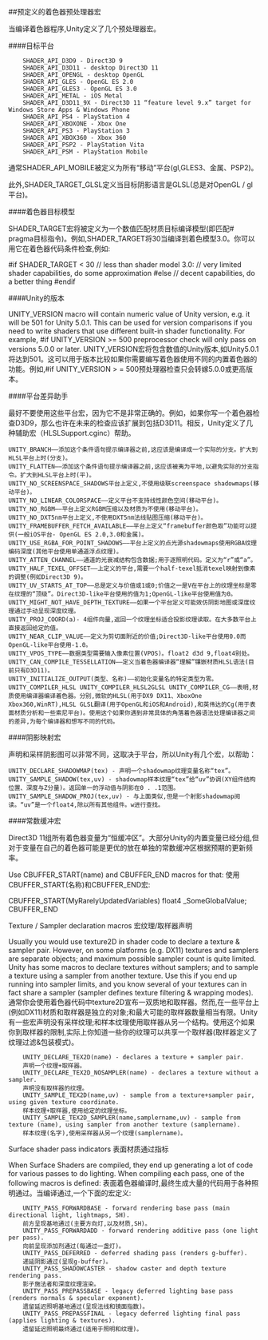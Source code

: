 ##预定义的着色器预处理器宏

当编译着色器程序,Unity定义了几个预处理器宏。

####目标平台

		SHADER_API_D3D9 - Direct3D 9
		SHADER_API_D3D11 - desktop Direct3D 11
		SHADER_API_OPENGL - desktop OpenGL
		SHADER_API_GLES - OpenGL ES 2.0
		SHADER_API_GLES3 - OpenGL ES 3.0
		SHADER_API_METAL - iOS Metal
		SHADER_API_D3D11_9X - Direct3D 11 “feature level 9.x” target for Windows Store Apps & Windows Phone
		SHADER_API_PS4 - PlayStation 4
		SHADER_API_XBOXONE - Xbox One
		SHADER_API_PS3 - PlayStation 3
		SHADER_API_XBOX360 - Xbox 360
		SHADER_API_PSP2 - PlayStation Vita
		SHADER_API_PSM - PlayStation Mobile


通常SHADER_API_MOBILE被定义为所有“移动”平台(gl,GLES3、金属、PSP2)。

此外,SHADER_TARGET_GLSL定义当目标阴影语言是GLSL(总是对OpenGL / gl平台)。

####着色器目标模型

SHADER_TARGET宏将被定义为一个数值匹配材质目标编译模型(即匹配# pragma目标指令)。例如,SHADER_TARGET将30当编译到着色模型3.0。你可以用它在着色器代码条件检查,例如:

#if SHADER_TARGET < 30
    // less than shader model 3.0:
    // very limited shader capabilities, do some approximation
#else
    // decent capabilities, do a better thing
#endif


####Unity的版本

UNITY_VERSION macro will contain numeric value of Unity version, e.g. it will be 501 for Unity 5.0.1. This can be used for version comparisons if you need to write shaders that use different built-in shader functionality. For example, #if UNITY_VERSION >= 500 preprocessor check will only pass on versions 5.0.0 or later.
UNITY_VERSION宏将包含数值的Unity版本,如Unity5.0.1将达到501。这可以用于版本比较如果你需要编写着色器使用不同的内置着色器的功能。例如,#if UNITY_VERSION > = 500预处理器检查只会转嫁5.0.0或更高版本。

####平台差异助手

最好不要使用这些平台宏，因为它不是非常正确的。例如，如果你写一个着色器检查D3D9，那么也许在未来的检查应该扩展到包括D3D11。相反，Unity定义了几种辅助宏（HLSLSupport.cginc）帮助。

    UNITY_BRANCH——添加这个条件语句提示编译器之前,这应该是编译成一个实际的分支。扩大到HLSL平台上时(分支)。
    UNITY_FLATTEN——添加这个条件语句提示编译器之前,这应该被夷为平地,以避免实际的分支指令。扩大到HLSL平台上时(平)。
    UNITY_NO_SCREENSPACE_SHADOWS平台上定义,不使用级联screenspace shadowmaps(移动平台)。
    UNITY_NO_LINEAR_COLORSPACE——定义平台不支持线性颜色空间(移动平台)。
    UNITY_NO_RGBM——平台上定义RGBM压缩以及材质为不使用(移动平台)。
    UNITY_NO_DXT5nm平台上定义,不使用DXT5nm法线贴图压缩(移动平台)。
    UNITY_FRAMEBUFFER_FETCH_AVAILABLE——平台上定义“framebuffer颜色取”功能可以提供(一般iOS平台- OpenGL ES 2.0,3.0和金属)。
    UNITY_USE_RGBA_FOR_POINT_SHADOWS——平台上定义的点光源shadowmaps使用RGBA纹理编码深度(其他平台使用单通道浮点纹理)。
    UNITY_ATTEN_CHANNEL——通道的光衰减结构包含数据;用于逐照明代码。定义为“r”或“a”。
    UNITY_HALF_TEXEL_OFFSET——上定义的平台,需要一个half-texel抵消texel映射到像素的调整(例如Direct3D 9)。
    UNITY_UV_STARTS_AT_TOP——总是定义与价值或1或0;价值之一是V在平台上的纹理坐标是零在纹理的“顶级”。Direct3D-like平台使用的值为1;OpenGL-like平台使用值为0。
    UNITY_MIGHT_NOT_HAVE_DEPTH_TEXTURE——如果一个平台定义可能效仿阴影地图或深度纹理通过手动呈现深度纹理。
    UNITY_PROJ_COORD(a)- 4组件向量,返回一个纹理坐标适合投影纹理读取。在大多数平台上直接返回给定的值。
    UNITY_NEAR_CLIP_VALUE——定义为剪切面附近的价值;Direct3D-like平台使用0.0而OpenGL-like平台使用-1.0。
    UNITY_VPOS_TYPE——数据类型需要输入像素位置(VPOS)。float2 d3d 9,float4别处。
    UNITY_CAN_COMPILE_TESSELLATION——定义当着色器编译器“理解”镶嵌材质HLSL语法(目前只有D3D11)。
    UNITY_INITIALIZE_OUTPUT(类型、名称)——初始化变量名的特定类型为零。
    UNITY_COMPILER_HLSL UNITY_COMPILER_HLSL2GLSL UNITY_COMPILER_CG——表明,材质使用编译器编译着色器。分别,微软的HLSL(用于DX9 DX11、XboxOne Xbox360,WinRT),HLSL GLSL翻译(用于OpenGL和iOS和Android),和英伟达的Cg(用于表面材质分析和一些索尼平台)。使用这个如果你遇到非常具体的角落着色器语法处理编译器之间的差异,为每个编译器和想写不同的代码。


####阴影映射宏

声明和采样阴影图可以非常不同，这取决于平台，所以Unity有几个宏，以帮助：

    UNITY_DECLARE_SHADOWMAP(tex) - 声明一个shadowmap纹理变量名称“tex”。
    UNITY_SAMPLE_SHADOW(tex,uv) - shadowmap样本纹理“tex”给“uv”协调(XY组件结构位置、深度与Z分量)。返回单一的浮动值与阴影在0 . .1范围。
    UNITY_SAMPLE_SHADOW_PROJ(tex,uv) - 与上面类似,但是一个射影shadowmap阅读。“uv”是一个float4,除以所有其他组件。w进行查找。

####常数缓冲宏

Direct3D 11组所有着色器变量为“恒缓冲区”。大部分Unity的内置变量已经分组,但对于变量在自己的着色器可能是更优的放在单独的常数缓冲区根据预期的更新频率。

Use CBUFFER_START(name) and CBUFFER_END macros for that:
使用CBUFFER_START(名称)和CBUFFER_END宏:

CBUFFER_START(MyRarelyUpdatedVariables)
    float4 _SomeGlobalValue;
CBUFFER_END

Texture / Sampler declaration macros
宏纹理/取样器声明

Usually you would use texture2D in shader code to declare a texture & sampler pair. However, on some platforms (e.g. DX11) textures and samplers are separate objects; and maximum possible sampler count is quite limited. Unity has some macros to declare textures without samplers; and to sample a texture using a sampler from another texture. Use this if you end up running into sampler limits, and you know several of your textures can in fact share a sampler (sampler defines texture filtering & wrapping modes).
通常你会使用着色器代码中texture2D宣布一双质地和取样器。然而,在一些平台上(例如DX11)材质和取样器是独立的对象;和最大可能的取样器数量相当有限。Unity有一些宏声明没有采样纹理;和样本纹理使用取样器从另一个结构。使用这个如果你到取样器的限制,实际上你知道一些你的纹理可以共享一个取样器(取样器定义了纹理过滤&包装模式)。

		UNITY_DECLARE_TEX2D(name) - declares a texture + sampler pair.
		声明一个纹理+取样器。
		UNITY_DECLARE_TEX2D_NOSAMPLER(name) - declares a texture without a sampler.
		声明没有取样器的纹理。
		UNITY_SAMPLE_TEX2D(name,uv) - sample from a texture+sampler pair, using given texture coordinate.
		样本纹理+取样器,使用给定的纹理坐标。
		UNITY_SAMPLE_TEX2D_SAMPLER(name,samplername,uv) - sample from texture (name), using sampler from another texture (samplername).
		样本纹理(名字),使用采样器从另一个纹理(samplername)。
		
Surface shader pass indicators
表面材质通过指标

When Surface Shaders are compiled, they end up generating a lot of code for various passes to do lighting. When compiling each pass, one of the following macros is defined:
表面着色器编译时,最终生成大量的代码用于各种照明通过。当编译通过,一个下面的宏定义:

		UNITY_PASS_FORWARDBASE - forward rendering base pass (main directional light, lightmaps, SH).
		前方呈现基地通过(主要方向灯,以及材质,SH)。
		UNITY_PASS_FORWARDADD - forward rendering additive pass (one light per pass).
		向前呈现添加剂通过(每通过一盏灯)。
		UNITY_PASS_DEFERRED - deferred shading pass (renders g-buffer).
		递延阴影通过(呈现g-buffer)。
		UNITY_PASS_SHADOWCASTER - shadow caster and depth texture rendering pass.
		影子施法者和深度纹理渲染。
		UNITY_PASS_PREPASSBASE - legacy deferred lighting base pass (renders normals & specular exponent).
		遗留延迟照明基地通过(呈现法线和镜面指数)。
		UNITY_PASS_PREPASSFINAL - legacy deferred lighting final pass (applies lighting & textures).
		遗留延迟照明最终通过(适用于照明和纹理)。





